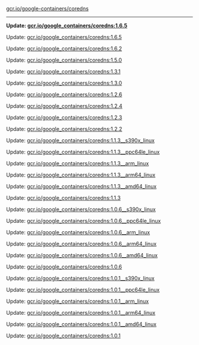 [gcr.io/google-containers/coredns](https://hub.docker.com/r/cruse/coredns/tags/) 

----
**Update: [gcr.io/google_containers/coredns:1.6.5](https://hub.docker.com/r/cruse/coredns/tags/)**

Update: [gcr.io/google_containers/coredns:1.6.5](https://hub.docker.com/r/cruse/coredns/tags/)

Update: [gcr.io/google_containers/coredns:1.6.2](https://hub.docker.com/r/cruse/coredns/tags/)

Update: [gcr.io/google_containers/coredns:1.5.0](https://hub.docker.com/r/cruse/coredns/tags/)

Update: [gcr.io/google_containers/coredns:1.3.1](https://hub.docker.com/r/cruse/coredns/tags/)

Update: [gcr.io/google_containers/coredns:1.3.0](https://hub.docker.com/r/cruse/coredns/tags/)

Update: [gcr.io/google_containers/coredns:1.2.6](https://hub.docker.com/r/cruse/coredns/tags/)

Update: [gcr.io/google_containers/coredns:1.2.4](https://hub.docker.com/r/cruse/coredns/tags/)

Update: [gcr.io/google_containers/coredns:1.2.3](https://hub.docker.com/r/cruse/coredns/tags/)

Update: [gcr.io/google_containers/coredns:1.2.2](https://hub.docker.com/r/cruse/coredns/tags/)

Update: [gcr.io/google_containers/coredns:1.1.3__s390x_linux](https://hub.docker.com/r/cruse/coredns/tags/)

Update: [gcr.io/google_containers/coredns:1.1.3__ppc64le_linux](https://hub.docker.com/r/cruse/coredns/tags/)

Update: [gcr.io/google_containers/coredns:1.1.3__arm_linux](https://hub.docker.com/r/cruse/coredns/tags/)

Update: [gcr.io/google_containers/coredns:1.1.3__arm64_linux](https://hub.docker.com/r/cruse/coredns/tags/)

Update: [gcr.io/google_containers/coredns:1.1.3__amd64_linux](https://hub.docker.com/r/cruse/coredns/tags/)

Update: [gcr.io/google_containers/coredns:1.1.3](https://hub.docker.com/r/cruse/coredns/tags/)

Update: [gcr.io/google_containers/coredns:1.0.6__s390x_linux](https://hub.docker.com/r/cruse/coredns/tags/)

Update: [gcr.io/google_containers/coredns:1.0.6__ppc64le_linux](https://hub.docker.com/r/cruse/coredns/tags/)

Update: [gcr.io/google_containers/coredns:1.0.6__arm_linux](https://hub.docker.com/r/cruse/coredns/tags/)

Update: [gcr.io/google_containers/coredns:1.0.6__arm64_linux](https://hub.docker.com/r/cruse/coredns/tags/)

Update: [gcr.io/google_containers/coredns:1.0.6__amd64_linux](https://hub.docker.com/r/cruse/coredns/tags/)

Update: [gcr.io/google_containers/coredns:1.0.6](https://hub.docker.com/r/cruse/coredns/tags/)

Update: [gcr.io/google_containers/coredns:1.0.1__s390x_linux](https://hub.docker.com/r/cruse/coredns/tags/)

Update: [gcr.io/google_containers/coredns:1.0.1__ppc64le_linux](https://hub.docker.com/r/cruse/coredns/tags/)

Update: [gcr.io/google_containers/coredns:1.0.1__arm_linux](https://hub.docker.com/r/cruse/coredns/tags/)

Update: [gcr.io/google_containers/coredns:1.0.1__arm64_linux](https://hub.docker.com/r/cruse/coredns/tags/)

Update: [gcr.io/google_containers/coredns:1.0.1__amd64_linux](https://hub.docker.com/r/cruse/coredns/tags/)

Update: [gcr.io/google_containers/coredns:1.0.1](https://hub.docker.com/r/cruse/coredns/tags/)

